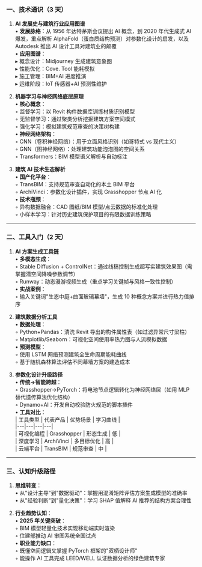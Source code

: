 ### **一、技术通识（3 天）**
1. **AI 发展史与建筑行业应用图谱**  
   • **发展脉络**：从 1956 年达特茅斯会议提出 AI 概念，到 2020 年代生成式 AI 爆发，重点解析 AlphaFold（蛋白质结构预测）对参数化设计的启发，以及 Autodesk 推出 AI 设计工具对建筑业的颠覆  
   • **应用图谱**：  
     ▸ 概念设计：Midjourney 生成建筑意象图  
     ▸ 性能优化：Cove. Tool 能耗模拟  
     ▸ 施工管理：BIM+AI 进度推演  
     ▸ 运维阶段：IoT 传感器+AI 预测性维护  

2. **机器学习与神经网络底层原理**  
   • **核心概念**：  
     ◦ 监督学习：以 Revit 构件数据库训练材质识别模型  
     ◦ 无监督学习：通过聚类分析挖掘建筑方案空间模式  
     ◦ 强化学习：模拟建筑规范审查的决策树构建  
   • **神经网络架构**：  
     ◦ CNN（卷积神经网络）：用于立面风格识别（如哥特式 vs 现代主义）  
     ◦ GNN（图神经网络）：处理建筑功能泡泡图的空间关系  
     ◦ Transformers：BIM 模型语义解析与自动标注  

3. **建筑 AI 技术生态解析**  
   • **国产化平台**：  
     ◦ TransBIM：支持规范审查自动化的本土 BIM 平台  
     ◦ ArchiVinci：参数化设计插件，实现 Grasshopper 节点 AI 化  
   • **技术瓶颈**：  
     ◦ 异构数据融合：CAD 图纸/BIM 模型/点云数据的标准化处理  
     ◦ 小样本学习：针对历史建筑保护项目的有限数据训练策略  

---

### **二、工具入门（2 天）**  
1. **AI 方案生成工具链**  
   • **多模态生成**：  
     ◦ Stable Diffusion + ControlNet：通过线稿控制生成超写实建筑效果图（需掌握潜空间降噪参数调节）  
     ◦ Runway：动态漫游视频生成（重点学习关键帧与风格一致性控制）  
   • **实战案例**：  
     ◦ 输入关键词"生态中庭+曲面玻璃幕墙"，生成 10 种概念方案并进行热力值排序  

2. **建筑数据分析工具**  
   • **数据处理**：  
     ◦ Python+Pandas：清洗 Revit 导出的构件属性表（如过滤异常尺寸梁柱）  
     ◦ Matplotlib/Seaborn：可视化空间使用率热力图与人流模拟数据  
   • **预测模型**：  
     ◦ 使用 LSTM 网络预测建筑全生命周期能耗曲线  
     ◦ 基于随机森林算法评估不同幕墙方案的建造成本  

3. **参数化设计升级路径**  
   • **传统→智能跨越**：  
     ◦ Grasshopper→PyTorch：将电池节点逻辑转化为神经网络层（如用 MLP 替代遗传算法优化结构）  
     ◦ Dynamo+AI：开发自动校验防火规范的脚本插件  
   • **工具对比**：  
     | 工具类型 | 代表产品 | 优势场景 | 学习曲线 |  
     |---|---|---|---|  
     | 可视化编程 | Grasshopper | 形态生成 | 低 |  
     | 深度学习 | ArchiVinci | 多目标优化 | 高 |  
     | 云端平台 | TransBIM | 规范审查 | 中 |   

---

### **三、认知升级路径**
1. **思维转变**：  
   • 从"设计主导"到"数据驱动"：掌握用混淆矩阵评估方案生成模型的准确率  
   • 从"经验判断"到"量化决策"：学习 SHAP 值解释 AI 推荐的结构方案合理性  

2. **行业趋势认知**：  
   • **2025 年关键突破**：  
     ◦ BIM 模型轻量化技术实现移动端实时渲染  
     ◦ 住建部推动 AI 审图系统全国试点  
   • **职业能力缺口**：  
     ◦ 既懂空间逻辑又掌握 PyTorch 框架的"双栖设计师"  
     ◦ 能操作 AI 工具完成 LEED/WELL 认证数据分析的绿色建筑专家  


